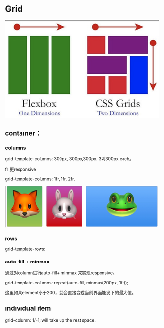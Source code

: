 # Grid

![](../.gitbook/assets/image%20%2812%29.png)

## container：

### columns

grid-template-columns: 300px, 300px,300px.  3列300px each。

fr 更responsive 

grid-template-columns: 1fr, 1fr, 2fr. 

![](../.gitbook/assets/image%20%288%29.png)

### rows

grid-template-rows: 

### auto-fill + minmax

通过对column进行auto-fill+ minmax 来实现responsive。

grid-template-columns: repeat\(auto-fill, minmax\(200px, 1fr\)\);

这里如果element小于200，就会直接变成当前界面能发下的最大值。

## individual item

grid-column: 1/-1;   will take up the rest space. 

